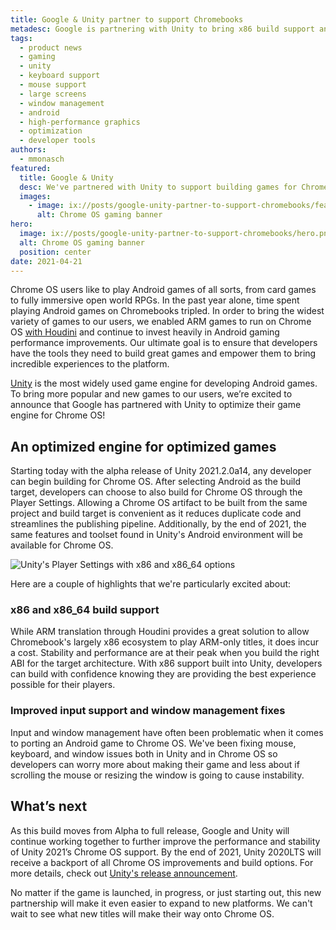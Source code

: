 ```yaml
---
title: Google & Unity partner to support Chromebooks
metadesc: Google is partnering with Unity to bring x86 build support and input and windowing improvements starting in Unity 2021.2.0a14.
tags:
  - product news
  - gaming
  - unity
  - keyboard support
  - mouse support
  - large screens
  - window management
  - android
  - high-performance graphics
  - optimization
  - developer tools
authors:
  - mmonasch
featured:
  title: Google & Unity
  desc: We've partnered with Unity to support building games for Chromebooks
  images:
    - image: ix://posts/google-unity-partner-to-support-chromebooks/featured.png
      alt: Chrome OS gaming banner
hero:
  image: ix://posts/google-unity-partner-to-support-chromebooks/hero.png
  alt: Chrome OS gaming banner
  position: center
date: 2021-04-21
---
```


Chrome OS users like to play Android games of all sorts, from card games to fully immersive open world RPGs. In the past year alone, time spent playing Android games on Chromebooks tripled. In order to bring the widest variety of games to our users, we enabled ARM games to run on Chrome OS [with Houdini](/{{locale.code}}/games/optimizing-games-publishing) and continue to invest heavily in Android gaming performance improvements. Our ultimate goal is to ensure that developers have the tools they need to build great games and empower them to bring incredible experiences to the platform.

[Unity](https://unity.com/) is the most widely used game engine for developing Android games. To bring more popular and new games to our users, we’re excited to announce that Google has partnered with Unity to optimize their game engine for Chrome OS!

## An optimized engine for optimized games

Starting today with the alpha release of Unity 2021.2.0a14, any developer can begin building for Chrome OS. After selecting Android as the build target, developers can choose to also build for Chrome OS through the Player Settings. Allowing a Chrome OS artifact to be built from the same project and build target is convenient as it reduces duplicate code and streamlines the publishing pipeline. Additionally, by the end of 2021, the same features and toolset found in Unity's Android environment will be available for Chrome OS.

![Unity's Player Settings with x86 and x86_64 options](ix://posts/google-unity-partner-to-support-chromebooks/unity-x86-support.png)

Here are a couple of highlights that we're particularly excited about:

### x86 and x86_64 build support

While ARM translation through Houdini provides a great solution to allow Chromebook's largely x86 ecosystem to play ARM-only titles, it does incur a cost. Stability and performance are at their peak when you build the right ABI for the target architecture. With x86 support built into Unity, developers can build with confidence knowing they are providing the best experience possible for their players.

### Improved input support and window management fixes

Input and window management have often been problematic when it comes to porting an Android game to Chrome OS. We've been fixing mouse, keyboard, and window issues both in Unity and in Chrome OS so developers can worry more about making their game and less about if scrolling the mouse or resizing the window is going to cause instability.

## What’s next

As this build moves from Alpha to full release, Google and Unity will continue working together to further improve the performance and stability of Unity 2021’s Chrome OS support. By the end of 2021, Unity 2020LTS will receive a backport of all Chrome OS improvements and build options. For more details, check out [Unity's release announcement](https://forum.unity.com/threads/google-chrome-os-support-is-now-available-as-of-2021-2-0a14.1096996/).

No matter if the game is launched, in progress, or just starting out, this new partnership will make it even easier to expand to new platforms. We can't wait to see what new titles will make their way onto Chrome OS.
